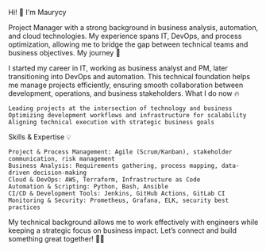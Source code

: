 Hi! 👋 I'm Maurycy

Project Manager with a strong background in business analysis, automation, and cloud technologies. My experience spans IT, DevOps, and process optimization, allowing me to bridge the gap between technical teams and business objectives.
My journey 🚀

I started my career in IT, working as business analyst and PM, later transitioning into DevOps and automation. This technical foundation helps me manage projects efficiently, ensuring smooth collaboration between development, operations, and business stakeholders.
What I do now 🔥

    Leading projects at the intersection of technology and business
    Optimizing development workflows and infrastructure for scalability
    Aligning technical execution with strategic business goals

Skills & Expertise 💡

    Project & Process Management: Agile (Scrum/Kanban), stakeholder communication, risk management
    Business Analysis: Requirements gathering, process mapping, data-driven decision-making
    Cloud & DevOps: AWS, Terraform, Infrastructure as Code
    Automation & Scripting: Python, Bash, Ansible
    CI/CD & Development Tools: Jenkins, GitHub Actions, GitLab CI
    Monitoring & Security: Prometheus, Grafana, ELK, security best practices

My technical background allows me to work effectively with engineers while keeping a strategic focus on business impact. Let’s connect and build something great together! 💼💡
